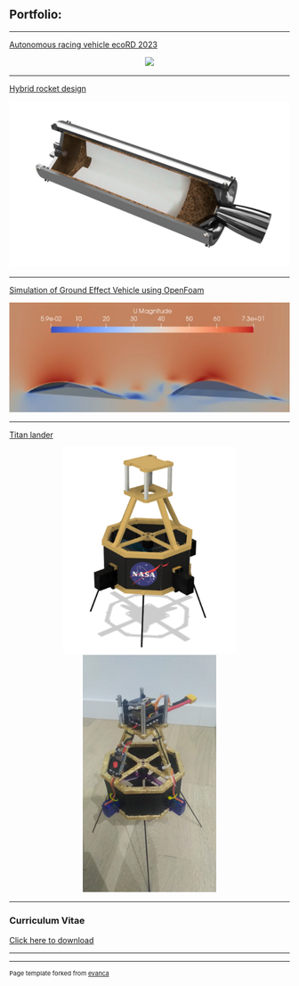 ## Portfolio:

---

[Autonomous racing vehicle ecoRD 2023](/ecoRD2023)
<div style="text-align:center">
<img src="images/car_smoke.jpg?raw=true"/>
</div>

---

[Hybrid rocket design](/hybrid_engine)
<div style="text-align:center">
<img src="images/hybrid_see_through.png"/>
</div>

---
[Simulation of Ground Effect Vehicle using OpenFoam](/CFD_project)
<div style="text-align:center">
<img  src="images/cfd_thumbnail.png"/>
</div>

---
[Titan lander](/titan_lander_page)
<div style="text-align:center">
<img width = "310" src="images/render_lander.jpg?raw=true"/>
<img width = "240" src="images/Lander_Disassembled.jpg?raw=true"/>
</div>

---

### Curriculum Vitae

[Click here to download](/pdf/CV_webpage.pdf)

---
---
<p style="font-size:11px">Page template forked from <a href="https://github.com/evanca/quick-portfolio">evanca</a></p>
<!-- Remove above link if you don't want to attibute -->
